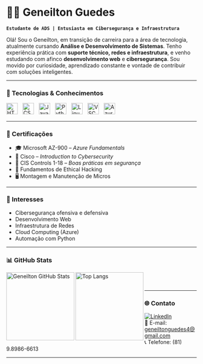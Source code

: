 # 👨‍💻 Geneilton Guedes

**`Estudante de ADS | Entusiasta em Cibersegurança e Infraestrutura`**

Olá! Sou o Geneilton, em transição de carreira para a área de tecnologia, atualmente cursando **Análise e Desenvolvimento de Sistemas**. Tenho experiência prática com **suporte técnico, redes e infraestrutura**, e venho estudando com afinco **desenvolvimento web** e **cibersegurança**. Sou movido por curiosidade, aprendizado constante e vontade de contribuir com soluções inteligentes.

---

### 🚀 Tecnologias & Conhecimentos

<img align="left" alt="HTML" title="HTML" width="30px" style="padding-right: 10px;" src="https://cdn.jsdelivr.net/gh/devicons/devicon/icons/html5/html5-original.svg" />
<img align="left" alt="CSS" title="CSS" width="30px" style="padding-right: 10px;" src="https://cdn.jsdelivr.net/gh/devicons/devicon/icons/css3/css3-original.svg" />
<img align="left" alt="JavaScript" title="JavaScript" width="30px" style="padding-right: 10px;" src="https://cdn.jsdelivr.net/gh/devicons/devicon/icons/javascript/javascript-original.svg" />
<img align="left" alt="Python" title="Python" width="30px" style="padding-right: 10px;" src="https://cdn.jsdelivr.net/gh/devicons/devicon/icons/python/python-original.svg" />
<img align="left" alt="Linux" title="Linux" width="30px" style="padding-right: 10px;" src="https://cdn.jsdelivr.net/gh/devicons/devicon/icons/linux/linux-original.svg" />
<img align="left" alt="VSCode" title="VSCode" width="30px" style="padding-right: 10px;" src="https://cdn.jsdelivr.net/gh/devicons/devicon/icons/vscode/vscode-original.svg" />
<img align="left" alt="Azure" title="Azure" width="30px" style="padding-right: 10px;" src="https://cdn.jsdelivr.net/gh/devicons/devicon/icons/azure/azure-original.svg" />
<br/>
<br/>

---

### 📜 Certificações

- 🎓 Microsoft AZ-900 – *Azure Fundamentals*
- 🔐 Cisco – *Introduction to Cybersecurity*
- 🧠 CIS Controls 1-18 – *Boas práticas em segurança*
- 🧰 Fundamentos de Ethical Hacking
- 🖥️ Montagem e Manutenção de Micros

---

### 🧠 Interesses

- Cibersegurança ofensiva e defensiva  
- Desenvolvimento Web  
- Infraestrutura de Redes  
- Cloud Computing (Azure)  
- Automação com Python  

---

### 📊 GitHub Stats

<p>
  <img 
    align="left" 
    alt="Geneilton GitHub Stats" 
    height="180em" 
    src="https://github-readme-stats.vercel.app/api?username=seu-usuario&show_icons=true&theme=tokyonight&locale=pt-br" 
  />
  <img 
    align="left" 
    alt="Top Langs" 
    height="180em" 
    src="https://github-readme-stats.vercel.app/api/top-langs/?username=seu-usuario&layout=compact&theme=tokyonight" 
  />
</p>

<br/>
<br/>

---

### 🌐 Contato

[![LinkedIn](https://img.shields.io/badge/LinkedIn-0077B5?style=for-the-badge&logo=linkedin&logoColor=white)](https://www.linkedin.com/in/geneiltonguedes)  
📧 E-mail: geneiltonguedes4@gmail.com  
📞 Telefone: (81) 9.8986-6613

---
